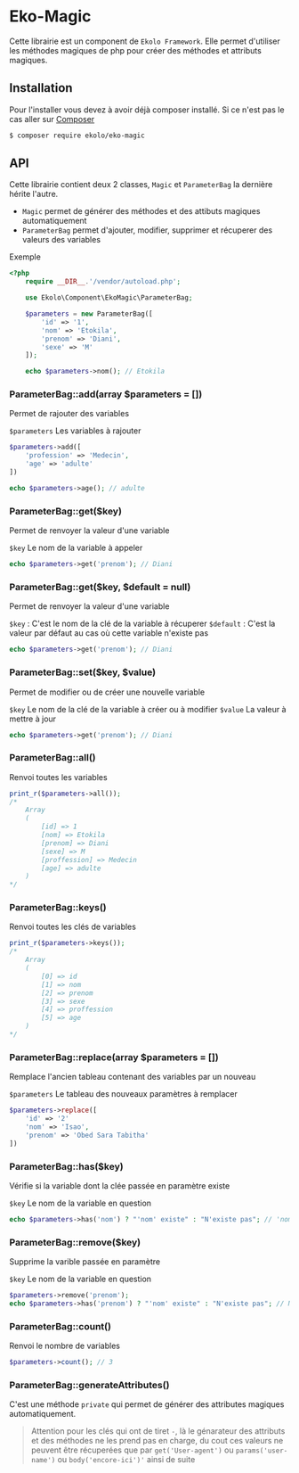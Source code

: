 # Eko-Magic

Cette librairie est un component de `Ekolo Framework`. Elle permet d'utiliser les méthodes magiques de php pour créer des méthodes et attributs magiques.

## Installation

Pour l'installer vous devez à avoir déjà composer installé. Si ce n'est pas le cas aller sur  [Composer](https://getcomposer.org/)

```bash
$ composer require ekolo/eko-magic
```

## API

Cette librairie contient deux 2 classes, `Magic` et `ParameterBag` la dernière hérite l'autre.

* `Magic` permet de générer des méthodes et des attibuts magiques automatiquement
* `ParameterBag` permet d'ajouter, modifier, supprimer et récuperer des valeurs des variables

Exemple
```php
<?php
    require __DIR__.'/vendor/autoload.php';

    use Ekolo\Component\EkoMagic\ParameterBag;

    $parameters = new ParameterBag([
        'id' => '1',
        'nom' => 'Etokila',
        'prenom' => 'Diani',
        'sexe' => 'M'
    ]);

    echo $parameters->nom(); // Etokila
```

### ParameterBag::add(array $parameters = [])

Permet de rajouter des variables

`$parameters` Les variables à rajouter

```php
$parameters->add([
    'profession' => 'Medecin',
    'age' => 'adulte'
])

echo $parameters->age(); // adulte
```

### ParameterBag::get($key)

Permet de renvoyer la valeur d'une variable

`$key` Le nom de la variable à appeler

```php
echo $parameters->get('prenom'); // Diani
```

### ParameterBag::get($key, $default = null)

Permet de renvoyer la valeur d'une variable

`$key` : C'est le nom de la clé de la variable à récuperer
`$default` : C'est la valeur par défaut au cas où cette variable n'existe pas

```php
echo $parameters->get('prenom'); // Diani
```

### ParameterBag::set($key, $value)

Permet de modifier ou de créer une nouvelle variable

`$key` Le nom de la clé de la variable à créer ou à modifier
`$value` La valeur à mettre à jour

```php
echo $parameters->get('prenom'); // Diani
```

### ParameterBag::all()

Renvoi toutes les variables

```php
print_r($parameters->all());
/*
    Array
    (
        [id] => 1
        [nom] => Etokila
        [prenom] => Diani
        [sexe] => M
        [proffession] => Medecin
        [age] => adulte
    )
*/
```

### ParameterBag::keys()

Renvoi toutes les clés de variables

```php
print_r($parameters->keys());
/*
    Array
    (
        [0] => id
        [1] => nom
        [2] => prenom
        [3] => sexe
        [4] => proffession
        [5] => age
    )
*/
```

### ParameterBag::replace(array $parameters = [])

Remplace l'ancien tableau contenant des variables par un nouveau

`$parameters` Le tableau des nouveaux paramètres à remplacer

```php
$parameters->replace([
    'id' => '2'
    'nom' => 'Isao',
    'prenom' => 'Obed Sara Tabitha'
])
```

### ParameterBag::has($key)

Vérifie si la variable dont la clée passée en paramètre existe

`$key` Le nom de la variable en question

```php
echo $parameters->has('nom') ? "'nom' existe" : "N'existe pas"; // 'nom' existe
```

### ParameterBag::remove($key)

Supprime la varible passée en paramètre

`$key` Le nom de la variable en question

```php
$parameters->remove('prenom');
echo $parameters->has('prenom') ? "'nom' existe" : "N'existe pas"; // N'existe pas
```

### ParameterBag::count()

Renvoi le nombre de variables

```php
$parameters->count(); // 3
```

### ParameterBag::generateAttributes()

C'est une méthode `private` qui permet de générer des attributes magiques automatiquement.

> Attention pour les clés qui ont de tiret `-`, là le génarateur des attributs et des méthodes ne les prend pas en charge, du cout ces valeurs ne peuvent être récuperées que par `get('User-agent')` ou `params('user-name')` ou `body('encore-ici')'` ainsi de suite